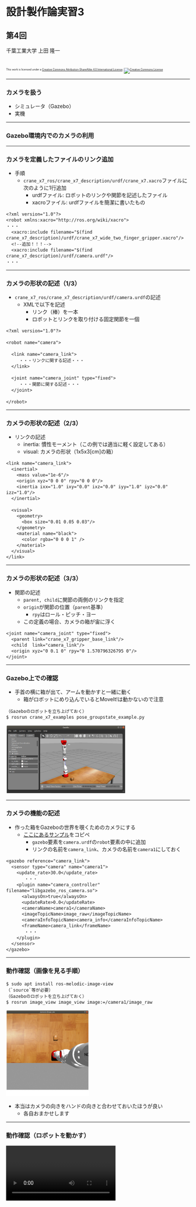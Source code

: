 # 設計製作論実習3

## 第4回

千葉工業大学 上田 隆一

<br />

<p style="font-size:50%">
This work is licensed under a <a rel="license" href="http://creativecommons.org/licenses/by-sa/4.0/">Creative Commons Attribution-ShareAlike 4.0 International License</a>.
<a rel="license" href="http://creativecommons.org/licenses/by-sa/4.0/">
<img alt="Creative Commons License" style="border-width:0" src="https://i.creativecommons.org/l/by-sa/4.0/88x31.png" /></a>
</p>

---

### カメラを扱う

* シミュレータ（Gazebo）
* 実機

---

### Gazebo環境内でのカメラの利用

---

### カメラを定義したファイルのリンク追加

* 手順
    * `crane_x7_ros/crane_x7_description/urdf/crane_x7.xacro`ファイルに次のように1行追加
        * urdfファイル: ロボットのリンクや関節を記述したファイル 
        * xacroファイル: urdfファイルを簡潔に書いたもの

```
<?xml version="1.0"?>
<robot xmlns:xacro="http://ros.org/wiki/xacro">
・・・
  <xacro:include filename="$(find crane_x7_description)/urdf/crane_x7_wide_two_finger_gripper.xacro"/>
  <!--追加！！！-->
  <xacro:include filename="$(find crane_x7_description)/urdf/camera.urdf"/>
・・・
```

---

### カメラの形状の記述（1/3）

* `crane_x7_ros/crane_x7_description/urdf/camera.urdf`の記述
    * XMLで以下を記述
        * リンク（棒）を一本
        * ロボットとリンクを取り付ける固定関節を一個

```
<?xml version="1.0"?>

<robot name="camera">

  <link name="camera_link">
     ・・・リンクに関する記述・・・
  </link>

  <joint name="camera_joint" type="fixed">
     ・・・関節に関する記述・・・
  </joint>

</robot>
```

---

### カメラの形状の記述（2/3）

* リンクの記述
    * inertia: 慣性モーメント（この例では適当に軽く設定してある）
    * visual: カメラの形状（1x5x3[cm]の箱）

```
<link name="camera_link">
  <inertial>
    <mass value="1e-6"/>
    <origin xyz="0 0 0" rpy="0 0 0"/>
    <inertia ixx="1.0" ixy="0.0" ixz="0.0" iyy="1.0" iyz="0.0" izz="1.0"/>
  </inertial>

  <visual>
    <geometry>
      <box size="0.01 0.05 0.03"/>
    </geometry>
    <material name="black">
      <color rgba="0 0 0 1" />
    </material>
  </visual>
</link>
```

---

### カメラの形状の記述（3/3）

* 関節の記述
    * `parent, child`に関節の両側のリンクを指定
    * `origin`が関節の位置（`parent`基準）
        * `rpy`はロール・ピッチ・ヨー
    * この定義の場合、カメラの箱が宙に浮く

```
<joint name="camera_joint" type="fixed">
  <parent link="crane_x7_gripper_base_link"/>
  <child  link="camera_link"/>
  <origin xyz="0 0.1 0" rpy="0 1.570796326795 0"/>
</joint>
```

---

### Gazebo上での確認

* 手首の横に箱が出て、アームを動かすと一緒に動く
    * 箱がロボットにめり込んでいるとMoveIt!は動かないので注意

```
（Gazeboのロボットを立ち上げておく）
$ rosrun crane_x7_examples pose_groupstate_example.py 
```

<img width="65%" src="../figs/camera_attached_robot.png" />

---

### カメラの機能の記述

* 作った箱をGazeboの世界を覗くためのカメラにする
    * [ここにあるサンプル](http://gazebosim.org/tutorials?tut=ros_gzplugins#Camera)をコピペ
        * `gazebo`要素を`camera.urdf`の`robot`要素の中に追加
        * リンクの名前を`camera_link`、カメラの名前を`camera1`にしておく

```
<gazebo reference="camera_link">
  <sensor type="camera" name="camera1">
    <update_rate>30.0</update_rate>
       ・・・
    <plugin name="camera_controller" filename="libgazebo_ros_camera.so">
      <alwaysOn>true</alwaysOn>
      <updateRate>0.0</updateRate>
      <cameraName>camera1</cameraName>
      <imageTopicName>image_raw</imageTopicName>
      <cameraInfoTopicName>camera_info</cameraInfoTopicName>
      <frameName>camera_link</frameName>
       ・・・
    </plugin>
  </sensor>
</gazebo>
```

---

### 動作確認（画像を見る手順）

```
$ sudo apt install ros-melodic-image-view
（`source`等が必要）
（Gazeboのロボットを立ち上げておく）
$ rosrun image_view image_view image:=/camera1/image_raw
```

<img width="45%" src="../figs/camera_image.png" />

* 本当はカメラの向きをハンドの向きと合わせておいたほうが良い
    * 各自おまかせします

---

### 動作確認（ロボットを動かす）


<video controls src="../figs/robot_camera.mov" />
